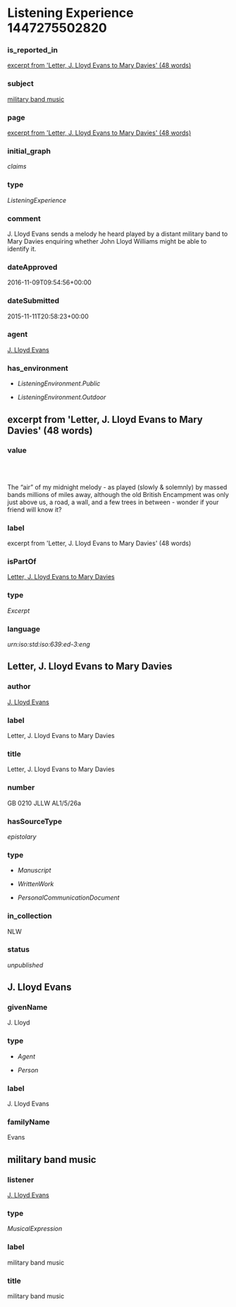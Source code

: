# Listening Experience 1447275502820

### is_reported_in


[excerpt from 'Letter, J. Lloyd Evans to Mary Davies' (48 words)](#excerpt-from-'Letter-J.-Lloyd-Evans-to-Mary-Davies'-(48-words))

### subject


[military band music](#military-band-music)

### page


[excerpt from 'Letter, J. Lloyd Evans to Mary Davies' (48 words)](#excerpt-from-'Letter-J.-Lloyd-Evans-to-Mary-Davies'-(48-words))

### initial_graph


*claims*

### type


*ListeningExperience*

### comment


J. Lloyd Evans sends a melody he heard played by a distant military band to Mary Davies enquiring whether John Lloyd Williams might be able to identify it.

### dateApproved


2016-11-09T09:54:56+00:00

### dateSubmitted


2015-11-11T20:58:23+00:00

### agent


[J. Lloyd Evans](#J.-Lloyd-Evans)

### has_environment

 - *ListeningEnvironment.Public*

 - *ListeningEnvironment.Outdoor*

## excerpt from 'Letter, J. Lloyd Evans to Mary Davies' (48 words)

### value


<p>&nbsp;</p>
<p style="margin: 0px;">&nbsp;</p>
<p style="margin: 0px;">The &ldquo;air&rdquo; of my midnight melody - as played (slowly &amp; solemnly) by massed bands millions of miles away, although the old British Encampment was only just above us, a road, a wall, and a few trees in between - wonder if your friend will know it?</p>

### label


excerpt from 'Letter, J. Lloyd Evans to Mary Davies' (48 words)

### isPartOf


[Letter, J. Lloyd Evans to Mary Davies](#Letter-J.-Lloyd-Evans-to-Mary-Davies)

### type


*Excerpt*

### language


*urn:iso:std:iso:639:ed-3:eng*

## Letter, J. Lloyd Evans to Mary Davies

### author


[J. Lloyd Evans](#J.-Lloyd-Evans)

### label


Letter, J. Lloyd Evans to Mary Davies

### title


Letter, J. Lloyd Evans to Mary Davies

### number


GB 0210 JLLW AL1/5/26a

### hasSourceType


*epistolary*

### type

 - *Manuscript*

 - *WrittenWork*

 - *PersonalCommunicationDocument*

### in_collection


NLW

### status


*unpublished*

## J. Lloyd Evans

### givenName


J. Lloyd

### type

 - *Agent*

 - *Person*

### label


J. Lloyd Evans

### familyName


Evans

## military band music

### listener


[J. Lloyd Evans](#J.-Lloyd-Evans)

### type


*MusicalExpression*

### label


military band music

### title


military band music